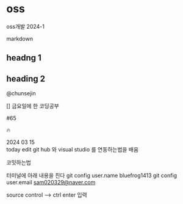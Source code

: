 # oss
oss개발 2024-1

markdown
## headng 1
## heading 2

@chunsejin

[] 금요일에 한 코딩공부


#65

:fire:

2024 03 15  
today edit 
git hub 와 visual studio 를 연동하는법을 배움

코밋하는법

터미널에 아래 내용을 친다
git config user.name bluefrog1413
git config user.email sam020329@naver.com

source control --> ctrl enter 입력
